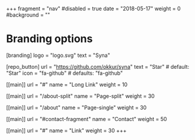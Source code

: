 +++
fragment = "nav"
#disabled = true
date = "2018-05-17"
weight = 0
#background = ""

# Branding options
[branding]
  logo = "logo.svg"
  text = "Syna"

[repo_button]
  url = "https://github.com/okkur/syna"
  text = "Star" # default: "Star"
  icon = "fa-github" # defaults: "fa-github"

[[main]]
  url = "#"
  name = "Long Link"
  weight = 10

[[main]]
  url = "/about-split"
  name = "Page-split"
  weight = 30

[[main]]
  url = "/about"
  name = "Page-single"
  weight = 30

[[main]]
  url = "#contact-fragment"
  name = "Contact"
  weight = 50

[[main]]
  url = "#"
  name = "Link"
  weight = 30
+++
